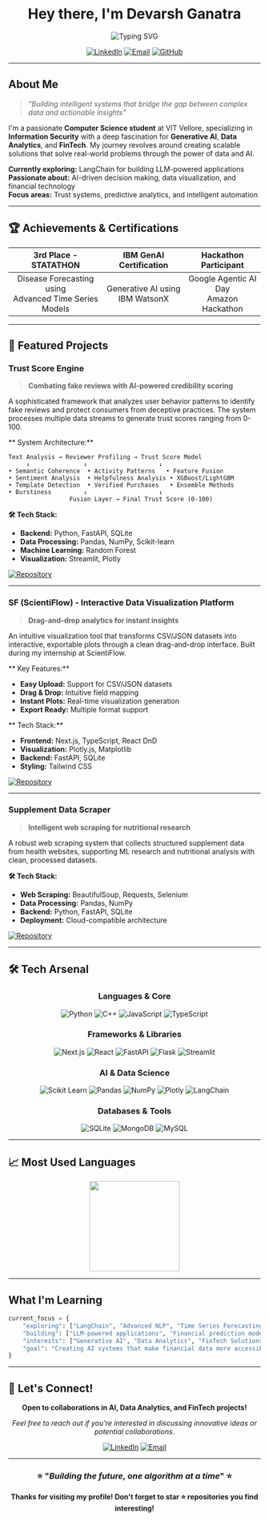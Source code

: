 <div align="center">

#  Hey there, I'm Devarsh Ganatra

<img src="https://readme-typing-svg.demolab.com?font=Fira+Code&size=22&duration=3000&pause=1000&color=00D4FF&center=true&vCenter=true&multiline=true&width=600&height=100&lines=3rd+Year+CSE+%40+VIT+Vellore;Information+Security+Specialisation;AI+%7C+Data+Analytics+%7C+FinTech+Enthusiast" alt="Typing SVG" />

</div>

<div align="center">

[![LinkedIn](https://img.shields.io/badge/LinkedIn-0077B5?style=for-the-badge&logo=linkedin&logoColor=white)](https://linkedin.com/in/devarsh-ganatra-898ba2280)
[![Email](https://img.shields.io/badge/Gmail-D14836?style=for-the-badge&logo=gmail&logoColor=white)](mailto:devarsh.ganatra12178@gmail.com)
[![GitHub](https://img.shields.io/badge/GitHub-100000?style=for-the-badge&logo=github&logoColor=white)](https://github.com/devarshganatra)

</div>

---

##  About Me

> *"Building intelligent systems that bridge the gap between complex data and actionable insights"*

I'm a passionate **Computer Science student** at VIT Vellore, specializing in **Information Security** with a deep fascination for **Generative AI**, **Data Analytics**, and **FinTech**. My journey revolves around creating scalable solutions that solve real-world problems through the power of data and AI.

 **Currently exploring:** LangChain for building LLM-powered applications  
 **Passionate about:** AI-driven decision making, data visualization, and financial technology  
 **Focus areas:** Trust systems, predictive analytics, and intelligent automation  

---

## 🏆 Achievements & Certifications

<div align="center">

|  **3rd Place - STATATHON** |  **IBM GenAI Certification** |  **Hackathon Participant** |
|:---:|:---:|:---:|
| Disease Forecasting using<br/>Advanced Time Series Models | Generative AI using<br/>IBM WatsonX | Google Agentic AI Day<br/>Amazon Hackathon |

</div>

---

## 💼 Featured Projects

###  Trust Score Engine
> **Combating fake reviews with AI-powered credibility scoring**

A sophisticated framework that analyzes user behavior patterns to identify fake reviews and protect consumers from deceptive practices. The system processes multiple data streams to generate trust scores ranging from 0-100.

** System Architecture:**
```
Text Analysis → Reviewer Profiling → Trust Score Model
     ↓               ↓                    ↓
• Semantic Coherence  • Activity Patterns   • Feature Fusion
• Sentiment Analysis  • Helpfulness Analysis • XGBoost/LightGBM  
• Template Detection  • Verified Purchases   • Ensemble Methods
• Burstiness         ↓                    ↓
                 Fusion Layer → Final Trust Score (0-100)
```

**🛠️ Tech Stack:**
- **Backend:** Python, FastAPI, SQLite
- **Data Processing:** Pandas, NumPy, Scikit-learn
- **Machine Learning:** Random Forest
- **Visualization:** Streamlit, Plotly

[![Repository](https://img.shields.io/badge/View_Repository-181717?style=for-the-badge&logo=github)](https://github.com/devarshganatra/trust-score-engine-clean)

---

###  SF (ScientiFlow) - Interactive Data Visualization Platform
> **Drag-and-drop analytics for instant insights**

An intuitive visualization tool that transforms CSV/JSON datasets into interactive, exportable plots through a clean drag-and-drop interface. Built during my internship at ScientiFlow.

** Key Features:**
-  **Easy Upload:** Support for CSV/JSON datasets
-  **Drag & Drop:** Intuitive field mapping
-  **Instant Plots:** Real-time visualization generation
-  **Export Ready:** Multiple format support

** Tech Stack:**
- **Frontend:** Next.js, TypeScript, React DnD
- **Visualization:** Plotly.js, Matplotlib
- **Backend:** FastAPI, SQLite
- **Styling:** Tailwind CSS

[![Repository](https://img.shields.io/badge/View_Repository-181717?style=for-the-badge&logo=github)](https://github.com/devarshganatra/SF)

---

###  Supplement Data Scraper
> **Intelligent web scraping for nutritional research**

A robust web scraping system that collects structured supplement data from health websites, supporting ML research and nutritional analysis with clean, processed datasets.

**🛠️ Tech Stack:**
- **Web Scraping:** BeautifulSoup, Requests, Selenium
- **Data Processing:** Pandas, NumPy
- **Backend:** Python, FastAPI, SQLite
- **Deployment:** Cloud-compatible architecture

[![Repository](https://img.shields.io/badge/View_Repository-181717?style=for-the-badge&logo=github)](https://github.com/devarshganatra/supplement-data-scraper)

---

## 🛠️ Tech Arsenal

<div align="center">

### Languages & Core
![Python](https://img.shields.io/badge/Python-3776AB?style=for-the-badge&logo=python&logoColor=white)
![C++](https://img.shields.io/badge/C++-00599C?style=for-the-badge&logo=c%2B%2B&logoColor=white)
![JavaScript](https://img.shields.io/badge/JavaScript-F7DF1E?style=for-the-badge&logo=javascript&logoColor=black)
![TypeScript](https://img.shields.io/badge/TypeScript-007ACC?style=for-the-badge&logo=typescript&logoColor=white)

### Frameworks & Libraries
![Next.js](https://img.shields.io/badge/Next.js-000000?style=for-the-badge&logo=nextdotjs&logoColor=white)
![React](https://img.shields.io/badge/React-20232A?style=for-the-badge&logo=react&logoColor=61DAFB)
![FastAPI](https://img.shields.io/badge/FastAPI-005571?style=for-the-badge&logo=fastapi&logoColor=white)
![Flask](https://img.shields.io/badge/Flask-000000?style=for-the-badge&logo=flask&logoColor=white)
![Streamlit](https://img.shields.io/badge/Streamlit-FF4B4B?style=for-the-badge&logo=streamlit&logoColor=white)

### AI & Data Science
![Scikit Learn](https://img.shields.io/badge/scikit--learn-F7931E?style=for-the-badge&logo=scikit-learn&logoColor=white)
![Pandas](https://img.shields.io/badge/pandas-150458?style=for-the-badge&logo=pandas&logoColor=white)
![NumPy](https://img.shields.io/badge/numpy-013243?style=for-the-badge&logo=numpy&logoColor=white)
![Plotly](https://img.shields.io/badge/Plotly-3F4F75?style=for-the-badge&logo=plotly&logoColor=white)
![LangChain](https://img.shields.io/badge/LangChain-000000?style=for-the-badge&logo=chainlink&logoColor=white)

### Databases & Tools
![SQLite](https://img.shields.io/badge/SQLite-003B57?style=for-the-badge&logo=sqlite&logoColor=white)
![MongoDB](https://img.shields.io/badge/MongoDB-4EA94B?style=for-the-badge&logo=mongodb&logoColor=white)
![MySQL](https://img.shields.io/badge/MySQL-4479A1?style=for-the-badge&logo=mysql&logoColor=white)

</div>

---

## 📈 Most Used Languages

<div align="center">

<img height="180em" src="https://github-readme-stats.vercel.app/api/top-langs/?username=devarshganatra&layout=compact&langs_count=8&theme=tokyonight"/>

</div>

---

##  What I'm Learning

```python
current_focus = {
    "exploring": ["LangChain", "Advanced NLP", "Time Series Forecasting"],
    "building": ["LLM-powered applications", "Financial prediction models"],
    "interests": ["Generative AI", "Data Analytics", "FinTech Solutions"],
    "goal": "Creating AI systems that make financial data more accessible"
}
```

---

## 🤝 Let's Connect!

<div align="center">

**Open to collaborations in AI, Data Analytics, and FinTech projects!**

*Feel free to reach out if you're interested in discussing innovative ideas or potential collaborations.*

[![LinkedIn](https://img.shields.io/badge/LinkedIn-0077B5?style=for-the-badge&logo=linkedin&logoColor=white)](https://linkedin.com/in/devarsh-ganatra-898ba2280)
[![Email](https://img.shields.io/badge/Email_Me-D14836?style=for-the-badge&logo=gmail&logoColor=white)](mailto:devarsh.ganatra12178@gmail.com)

</div>

---

<div align="center">

### ⭐ "*Building the future, one algorithm at a time*" ⭐

**Thanks for visiting my profile! Don't forget to star ⭐ repositories you find interesting!**

</div>
